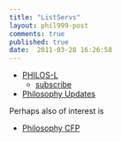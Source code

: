 ```yaml
---
title: "ListServs"
layout: phil999-post
comments: true
published: true
date:  2011-03-28 16:26:58
---
```


+	[PHILOS-L]( http://listserv.liv.ac.uk/archives/philos-l.html)
	+	[subscribe](http://listserv.liv.ac.uk/cgi-bin/wa?SUBED1=philos-l&A=1)
+	[Philosophy Updates](http://groups.google.com/group/philosophy-updates?pli=1)

Perhaps also of interest is

+	[Philosophy CFP](http://philosophycfp.blogspot.com/)

